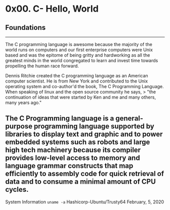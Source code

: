# 0x00. C- Hello, World
## Foundations
---
The C programming language is awesome because the majority of the world runs on computers and our first enterprise computers were Unix based and was the epitome of being gritty and hardworking as all the greatest minds in the world congregated to learn and invest time towards propelling the human race forward.

Dennis Ritchie created the C programming language as an American computer scientist. He is from New York and contributed to the Unix operating system and co-author'd the book, The C Programming Language. 
When speaking of linux and the open source community he says, 
     >  "the continuation of ideas that were started by Ken and me and many others, many years ago."

The C Programming language is a general-purpose programming language supported by libraries to display text and graphic and to power embedded systems such as robots and large high tech machinery because its compiler provides low-level access to memory  and language grammar constructs that map efficiently to assembly code for quick retrieval of data and to consume a minimal amount of CPU cycles.
---
System Information 
`uname -a`
Hashicorp-Ubuntu/Trusty64
February, 5, 2020
